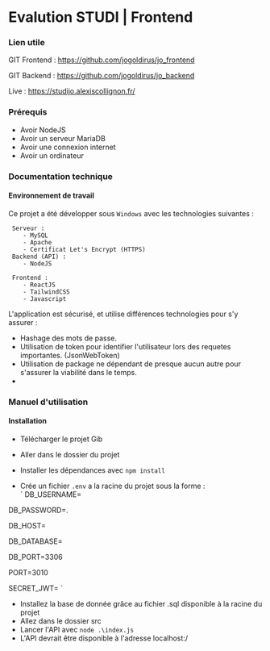 
# Evalution STUDI  | Frontend

### Lien utile 
GIT Frontend : https://github.com/jogoldirus/jo_frontend

GIT Backend : https://github.com/jogoldirus/jo_backend

Live : https://studijo.alexiscollignon.fr/

### Prérequis 
- Avoir NodeJS
- Avoir un serveur MariaDB
- Avoir une connexion internet
- Avoir un ordinateur 

### Documentation technique 
#### Environnement de travail

Ce projet a été développer sous `Windows` avec les technologies suivantes : 

     Serveur : 
        - MySQL
        - Apache
        - Certificat Let's Encrypt (HTTPS)
     Backend (API) :
        - NodeJS

     Frontend : 
        - ReactJS
        - TailwindCSS
        - Javascript
    
L'application est sécurisé, et utilise différences technologies pour s'y assurer :

 - Hashage des mots de passe.
 - Utilisation de token pour identifier l'utilisateur lors des requetes importantes. (JsonWebToken)
 - Utilisation de package ne dépendant de presque aucun autre pour s'assurer la viabilité dans le temps.
 - 

### Manuel d'utilisation

#### Installation
- Télécharger le projet Gib

- Aller dans le dossier du projet

- Installer les dépendances avec `npm install`

- Crée un fichier `.env` a la racine du projet sous la forme :  
`
DB_USERNAME=

DB_PASSWORD=.

DB_HOST=

DB_DATABASE=

DB_PORT=3306

PORT=3010

SECRET_JWT=
`
- Installez la base de donnée grâce au fichier .sql disponible à la racine du projet
- Allez dans le dossier src
- Lancer l'API avec `node .\index.js`
- L'API devrait être disponible à l'adresse localhost:<PORT CHOISI>/

